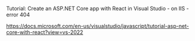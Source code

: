 Tutorial: Create an ASP.NET Core app with React in Visual Studio - on IIS - error 404

https://docs.microsoft.com/en-us/visualstudio/javascript/tutorial-asp-net-core-with-react?view=vs-2022

